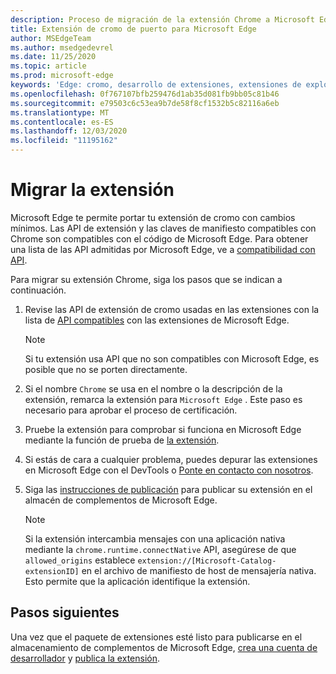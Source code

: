 ```yaml
---
description: Proceso de migración de la extensión Chrome a Microsoft Edge.
title: Extensión de cromo de puerto para Microsoft Edge
author: MSEdgeTeam
ms.author: msedgedevrel
ms.date: 11/25/2020
ms.topic: article
ms.prod: microsoft-edge
keywords: 'Edge: cromo, desarrollo de extensiones, extensiones de explorador, complementos, centro de Partners, desarrollador'
ms.openlocfilehash: 0f767107bfb259476d1ab35d081fb9bb05c81b46
ms.sourcegitcommit: e79503c6c53ea9b7de58f8cf1532b5c82116a6eb
ms.translationtype: MT
ms.contentlocale: es-ES
ms.lasthandoff: 12/03/2020
ms.locfileid: "11195162"
---
```

# Migrar la extensión  

Microsoft Edge te permite portar tu extensión de cromo con cambios mínimos.  Las API de extensión y las claves de manifiesto compatibles con Chrome son compatibles con el código de Microsoft Edge.  Para obtener una lista de las API admitidas por Microsoft Edge, ve a [compatibilidad con API][ExtensionApiSupport].  

Para migrar su extensión Chrome, siga los pasos que se indican a continuación.  

1.  Revise las API de extensión de cromo usadas en las extensiones con la lista de [API compatibles][ExtensionApiSupport] con las extensiones de Microsoft Edge.  
    
    > [!NOTE]
    > Si tu extensión usa API que no son compatibles con Microsoft Edge, es posible que no se porten directamente.  
    
1.  Si el nombre `Chrome` se usa en el nombre o la descripción de la extensión, remarca la extensión para `Microsoft Edge` .  Este paso es necesario para aprobar el proceso de certificación.  
1.  Pruebe la extensión para comprobar si funciona en Microsoft Edge mediante la función de prueba de [la extensión][ExtensionsGettingStartedExtensionSideloading].  
1.  Si estás de cara a cualquier problema, puedes depurar las extensiones en Microsoft Edge con el DevTools o [Ponte en contacto con nosotros][mailtoExtensionMicrosoft].  
1.  Siga las [instrucciones de publicación][ExtensionsPublishPublishExtension] para publicar su extensión en el almacén de complementos de Microsoft Edge.  
    
    > [!NOTE]
    > Si la extensión intercambia mensajes con una aplicación nativa mediante la `chrome.runtime.connectNative` API, asegúrese de que `allowed_origins` establece `extension://[Microsoft-Catalog-extensionID]` en el archivo de manifiesto de host de mensajería nativa.  Esto permite que la aplicación identifique la extensión.  
    
## Pasos siguientes  

Una vez que el paquete de extensiones esté listo para publicarse en el almacenamiento de complementos de Microsoft Edge, [crea una cuenta de desarrollador][ExtensionsPublishCreateDevAccount] y [publica la extensión][ExtensionsPublishPublishExtension].  

<!-- links -->  

[ExtensionApiSupport]: ./api-support.md "Compatibilidad con API | Microsoft docs"  
[ExtensionsGettingStartedExtensionSideloading]: ../getting-started/extension-sideloading.md "Transferir la extensión | Microsoft docs"  
[ExtensionsPublishCreateDevAccount]: ../publish/create-dev-account.md "Registro para desarrolladores | Microsoft docs"  
[ExtensionsPublishPublishExtension]: ../publish/publish-extension.md "Publicar la extensión | Microsoft docs"  

[ChromeDeveloperWebStorePayments]: https://developer.chrome.com/webstore/one_time_payments "Pagos de pago único | Desarrollador de Chrome"  

[mailtoExtensionMicrosoft]: mailto:ext_dev_support@microsoft.com "ext_dev_support@microsoft.com"  
